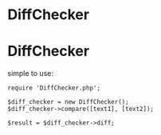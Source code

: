 # DiffChecker
# DiffChecker

simple to use:
```
require 'DiffChecker.php';

$diff_checker = new DiffChecker();
$diff_checker->compare([text1], [text2]);

$result = $diff_checker->diff;
```
